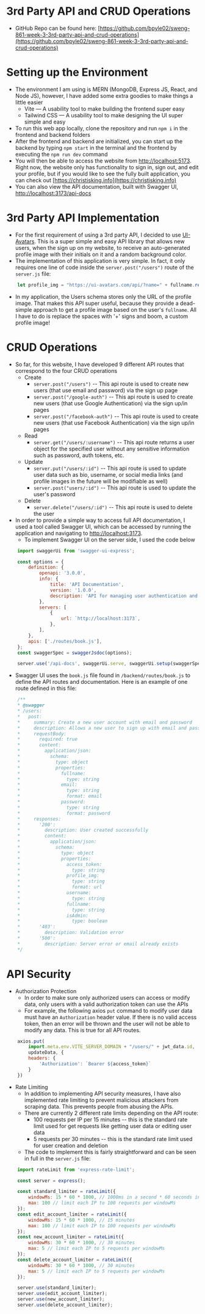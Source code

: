 # 3rd Party API and CRUD Operations

- GitHub Repo can be found here: [https://github.com/bpyle02/sweng-861-week-3-3rd-party-api-and-crud-operations](https://github.com/bpyle02/sweng-861-week-3-3rd-party-api-and-crud-operations)

# Setting up the Environment

- The environment I am using is MERN (MongoDB, Express JS, React, and Node JS), however, I have added some extra goodies to make things a little easier
    - Vite — A usability tool to make building the frontend super easy
    - Tailwind CSS — A usability tool to make designing the UI super simple and easy
- To run this web app locally, clone the repository and run `npm i` in the frontend and backend folders
- After the frontend and backend are initialized, you can start up the backend by typing `npm start` in the terminal and the frontend by executing the `npm run dev` command
- You will then be able to access the website from [http://localhost:5173](http://localhost:5173). Right now, the website only has functionality to sign in, sign out, and edit your profile, but if you would like to see the fully built application, you can check out [https://christisking.info](https://christisking.info)
- You can also view the API documentation, built with Swagger UI, [http://localhost:3173/api-docs](http://localhost:3173/api-docs)

# 3rd Party API Implementation

- For the first requirement of using a 3rd party API, I decided to use [UI-Avatars](https://ui-avatars.com). This is a super simple and easy API library that allows new users, when the sign up on my website, to receive an auto-generated profile image with their initials on it and a random background color.
- The implementation of this application is very simple. In fact, it only requires one line of code inside the `server.post("/users")` route of the `server.js` file:
```javascript
    let profile_img = "https://ui-avatars.com/api/?name=" + fullname.replace(" ", "+") + "&background=random&size=384";
```
- In my application, the Users schema stores only the URL of the profile image. That makes this API super useful, because they provide a dead-simple approach to get a profile image based on the user's `fullname`. All I have to do is replace the spaces with '+' signs and boom, a custom profile image!

# CRUD Operations

- So far, for this website, I have developed 9 different API routes that correspond to the four CRUD operations
  - Create
    - `server.post("/users")` -- This api route is used to create new users (that use email and password) via the sign up page
    - `server.post("/google-auth")` -- This api route is used to create new users (that use Google Authentication) via the sign up/in pages
    - `server.post("/facebook-auth")` -- This api route is used to create new users (that use Facebook Authentication) via the sign up/in pages
  - Read
    - `server.get("/users/:username")` -- This api route returns a user object for the specified user without any sensitive information such as password, auth tokens, etc.
  - Update
    - `server.put("/users/:id")` -- This api route is used to update user data such as bio, username, or social media links (and profile images in the future will be modifiable as well)
    - `server.post("users/:id")` -- This api route is used to update the user's password
  - Delete
    - `server.delete("/users/:id")` -- This api route is used to delete the user 
- In order to provide a simple way to access full API documentation, I used a tool called Swagger UI, which can be accessed by running the application and navigating to [http://localhost:3173](http://localhost:3173/api-docs).
  - To implement Swagger UI on the server side, I used the code below
```javascript
    import swaggerUi from 'swagger-ui-express';

    const options = {
        definition: {
            openapi: '3.0.0',
            info: {
                title: 'API Documentation',
                version: '1.0.0',
                description: 'API for managing user authentication and profile data',
            },
            servers: [
                {
                    url: `http://localhost:3173`,
                },
            ],
        },
        apis: ['./routes/book.js'],
    };
    const swaggerSpec = swaggerJsdoc(options);

    server.use('/api-docs', swaggerUi.serve, swaggerUi.setup(swaggerSpec));
```
  - Swagger UI uses the `book.js` file found in `/backend/routes/book.js` to define the API routes and documentation. Here is an example of one route defined in this file:
```javascript
    /**
    * @swagger
    * /users:
    *   post:
    *     summary: Create a new user account with email and password
    *     description: Allows a new user to sign up with email and password.
    *     requestBody:
    *       required: true
    *       content:
    *         application/json:
    *           schema:
    *             type: object
    *             properties:
    *               fullname:
    *                 type: string
    *               email:
    *                 type: string
    *                 format: email
    *               password:
    *                 type: string
    *                 format: password
    *     responses:
    *       '200':
    *         description: User created successfully
    *         content:
    *           application/json:
    *             schema:
    *               type: object
    *               properties:
    *                 access_token:
    *                   type: string
    *                 profile_img:
    *                   type: string
    *                   format: url
    *                 username:
    *                   type: string
    *                 fullname:
    *                   type: string
    *                 isAdmin:
    *                   type: boolean
    *       '403':
    *         description: Validation error
    *       '500':
    *         description: Server error or email already exists
    */
```

# API Security
- Authorization Protection
  - In order to make sure only authorized users can access or modify data, only users with a valid authorization token can use the APIs
  - For example, the following axios `put` command to modify user data must have an `Authorization` header value. If there is no valid access token, then an error will be thrown and the user will not be able to modify any data. This is true for all API routes.
```javascript
    axios.put(
        import.meta.env.VITE_SERVER_DOMAIN + "/users/" + jwt_data.id,
        updateData, {
        headers: {
            'Authorization': `Bearer ${access_token}`
        }
    })
```
- Rate Limiting
  - In addition to implementing API security measures, I have also implemented rate limiting to prevent malicious attackers from scraping data. This prevents people from abusing the APIs.
  - There are currently 2 different rate limits depending on the API route:
    - 100 requests per IP per 15 minutes -- this is the standard rate limit used for get requests like getting user data or editing user data
    - 5 requests per 30 minutes -- this is the standard rate limit used for user creation and deletion
  - The code to implement this is fairly straightforward and can be seen in full in the `server.js` file:
```javascript
    import rateLimit from 'express-rate-limit';

    const server = express();

    const standard_limiter = rateLimit({
        windowMs: 15 * 60 * 1000, // 1000ms in a second * 60 seconds in a minute * 15 = 15 minutes in milliseconds
        max: 100 // limit each IP to 100 requests per windowMs
    });
    const edit_account_limiter = rateLimit({
        windowMs: 15 * 60 * 1000, // 15 minutes
        max: 100 // limit each IP to 100 requests per windowMs
    });
    const new_account_limiter = rateLimit({
        windowMs: 30 * 60 * 1000, // 30 minutes
        max: 5 // limit each IP to 5 requests per windowMs
    });
    const delete_account_limiter = rateLimit({
        windowMs: 30 * 60 * 1000, // 30 minutes
        max: 5 // limit each IP to 5 requests per windowMs
    });

    server.use(standard_limiter);
    server.use(edit_account_limiter);
    server.use(new_account_limiter);
    server.use(delete_account_limiter);
```